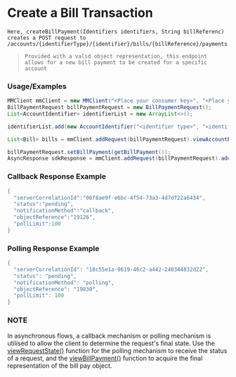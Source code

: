 # Create a Bill Transaction

`Here, createBillPayment(Identifiers identifiers, String billReferenc) creates a POST request to /accounts/{identifierType}/{identifier}/bills/{billReference}/payments`

> `Provided with a valid object representation, this endpoint allows for a new bill payment to be created for a specific account`

### Usage/Examples

```java
MMClient mmClient = new MMClient("<Place your consumer key>", "<Place your consumer secret>", "<Place your API key>");
BillPaymentRequest billPaymentRequest = new BillPaymentRequest();
List<AccountIdentifier> identifierList = new ArrayList<>();

identifierList.add(new AccountIdentifier("<identifier type>", "<identifier>"));

List<Bill> bills = mmClient.addRequest(billPaymentRequest).viewAccountBills(new Identifiers(identifierList));

billPaymentRequest.setBillPayment(getBillPayment());
AsyncResponse sdkResponse = mmClient.addRequest(billPaymentRequest).addCallBack("<Place your callback URL>").createBillPayment(new Identifiers(identifierList), bills.get(0).getBillReference());
``` 

### Callback Response Example

```java
{ 
  "serverCorrelationId":"06f8ae9f-e6bc-4f54-73a3-4d7df22a6434",
  "status":"pending",
  "notificationMethod":"callback",
  "objectReference":"19126",
  "pollLimit":100
}
```

### Polling Response Example

```java
{
  "serverCorrelationId": "18c55e1a-9619-46c2-a442-240344832d22",
  "status": "pending",
  "notificationMethod": "polling",
  "objectReference": "19830",
  "pollLimit": 100
}
```

### NOTE

In asynchronous flows, a callback mechanism or polling mechanism is utilised to allow the client to determine the request's final state.
Use the <a href="viewRequestState.Readme.md">viewRequestState()</a> function for the polling mechanism to receive the status of a request, and the <a href="viewBillPayment.Readme.md">viewBillPayment()</a>
function to acquire the final representation of the bill pay object.
```